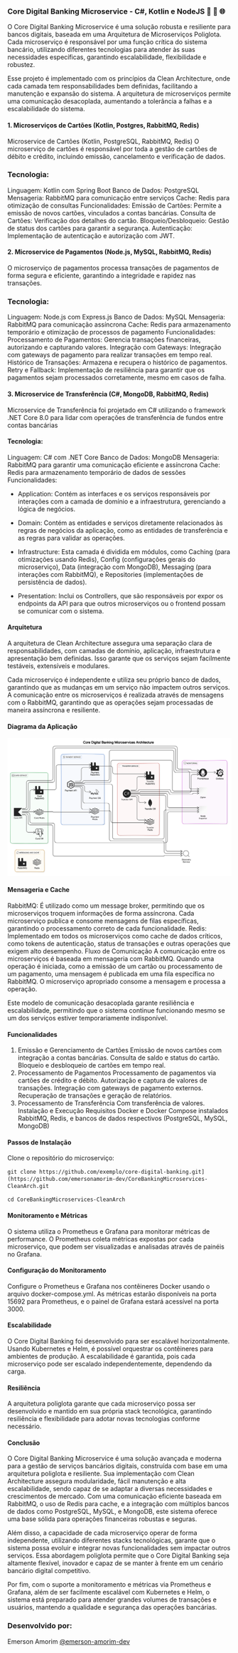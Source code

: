 ### Core Digital Banking Microservice - C#, Kotlin e NodeJS 🚀 🔄 🌐

O Core Digital Banking Microservice é uma solução robusta e resiliente para bancos digitais, baseada em uma Arquitetura de Microserviços Poliglota. Cada microserviço é responsável por uma função crítica do sistema bancário, utilizando diferentes tecnologias para atender às suas necessidades específicas, garantindo escalabilidade, flexibilidade e robustez.

Esse projeto é implementado com os princípios da Clean Architecture, onde cada camada tem responsabilidades bem definidas, facilitando a manutenção e expansão do sistema. A arquitetura de microserviços permite uma comunicação desacoplada, aumentando a tolerância a falhas e a escalabilidade do sistema.


#### 1. Microserviços de Cartões (Kotlin, Postgres, RabbitMQ, Redis)
Microservice de Cartões (Kotlin, PostgreSQL, RabbitMQ, Redis)
O microserviço de cartões é responsável por toda a gestão de cartões de débito e crédito, incluindo emissão, cancelamento e verificação de dados.

### Tecnologia:
Linguagem: Kotlin com Spring Boot
Banco de Dados: PostgreSQL
Mensageria: RabbitMQ para comunicação entre serviços
Cache: Redis para otimização de consultas
Funcionalidades:
Emissão de Cartões: Permite a emissão de novos cartões, vinculados a contas bancárias.
Consulta de Cartões: Verificação dos detalhes do cartão.
Bloqueio/Desbloqueio: Gestão de status dos cartões para garantir a segurança.
Autenticação: Implementação de autenticação e autorização com JWT.


#### 2. Microservice de Pagamentos (Node.js, MySQL, RabbitMQ, Redis)
O microserviço de pagamentos processa transações de pagamentos de forma segura e eficiente, garantindo a integridade e rapidez nas transações.

### Tecnologia:
Linguagem: Node.js com Express.js
Banco de Dados: MySQL
Mensageria: RabbitMQ para comunicação assíncrona
Cache: Redis para armazenamento temporário e otimização de processos de pagamento
Funcionalidades:
Processamento de Pagamentos: Gerencia transações financeiras, autorizando e capturando valores.
Integração com Gateways: Integração com gateways de pagamento para realizar transações em tempo real.
Histórico de Transações: Armazena e recupera o histórico de pagamentos.
Retry e Fallback: Implementação de resiliência para garantir que os pagamentos sejam processados corretamente, mesmo em casos de falha.

#### 3. Microservice de Transferência (C#, MongoDB, RabbitMQ, Redis)
Microservice de Transferência foi projetado em C# utilizando o framework .NET Core 8.0 para lidar com operações de transferência de fundos entre contas bancárias 

#### Tecnologia:
Linguagem: C# com .NET Core
Banco de Dados: MongoDB
Mensageria: RabbitMQ para garantir uma comunicação eficiente e assíncrona
Cache: Redis para armazenamento temporário de dados de sessões
Funcionalidades:
- Application: Contém as interfaces e os serviços responsáveis por interações com a camada de domínio e a infraestrutura, gerenciando a lógica de negócios.

- Domain: Contém as entidades e serviços diretamente relacionados às regras de negócios da aplicação, como as entidades de transferência e as regras para validar as operações.

- Infrastructure: Esta camada é dividida em módulos, como Caching (para otimizações usando Redis), Config (configurações gerais do microserviço), Data (integração com MongoDB), Messaging (para interações com RabbitMQ), e Repositories (implementações de persistência de dados).

- Presentation: Inclui os Controllers, que são responsáveis por expor os endpoints da API para que outros microserviços ou o frontend possam se comunicar com o sistema.


#### Arquitetura
A arquitetura de Clean Architecture assegura uma separação clara de responsabilidades, com camadas de domínio, aplicação, infraestrutura e apresentação bem definidas. Isso garante que os serviços sejam facilmente testáveis, extensíveis e modulares.

Cada microserviço é independente e utiliza seu próprio banco de dados, garantindo que as mudanças em um serviço não impactem outros serviços. A comunicação entre os microserviços é realizada através de mensagens com o RabbitMQ, garantindo que as operações sejam processadas de maneira assíncrona e resiliente.

#### Diagrama da Aplicação

![](https://raw.githubusercontent.com/emersonamorim-dev/CoreBankingMicroservices-CleanArch/refs/heads/main/Diagrama/Diagrama-Core-Digital-Banking-Microservice.png)


#### Mensageria e Cache
RabbitMQ: É utilizado como um message broker, permitindo que os microserviços troquem informações de forma assíncrona. Cada microserviço publica e consome mensagens de filas específicas, garantindo o processamento correto de cada funcionalidade.
Redis: Implementado em todos os microserviços como cache de dados críticos, como tokens de autenticação, status de transações e outras operações que exigem alto desempenho.
Fluxo de Comunicação
A comunicação entre os microserviços é baseada em mensageria com RabbitMQ. Quando uma operação é iniciada, como a emissão de um cartão ou processamento de um pagamento, uma mensagem é publicada em uma fila específica no RabbitMQ. O microserviço apropriado consome a mensagem e processa a operação.

Este modelo de comunicação desacoplada garante resiliência e escalabilidade, permitindo que o sistema continue funcionando mesmo se um dos serviços estiver temporariamente indisponível.

#### Funcionalidades
1. Emissão e Gerenciamento de Cartões
Emissão de novos cartões com integração a contas bancárias.
Consulta de saldo e status do cartão.
Bloqueio e desbloqueio de cartões em tempo real.
2. Processamento de Pagamentos
Processamento de pagamentos via cartões de crédito e débito.
Autorização e captura de valores de transações.
Integração com gateways de pagamento externos.
Recuperação de transações e geração de relatórios.
3. Processamento de Transferência
Com transferência de valores.
Instalação e Execução
Requisitos
Docker e Docker Compose instalados
RabbitMQ, Redis, e bancos de dados respectivos (PostgreSQL, MySQL, MongoDB)

#### Passos de Instalação
Clone o repositório do microserviço:
```
git clone https://github.com/exemplo/core-digital-banking.git](https://github.com/emersonamorim-dev/CoreBankingMicroservices-CleanArch.git
```
```
cd CoreBankingMicroservices-CleanArch
```

#### Monitoramento e Métricas
O sistema utiliza o Prometheus e Grafana para monitorar métricas de performance. O Prometheus coleta métricas expostas por cada microserviço, que podem ser visualizadas e analisadas através de painéis no Grafana.

#### Configuração do Monitoramento
Configure o Prometheus e Grafana nos contêineres Docker usando o arquivo docker-compose.yml.
As métricas estarão disponíveis na porta 15692 para Prometheus, e o painel de Grafana estará acessível na porta 3000.

#### Escalabilidade
O Core Digital Banking foi desenvolvido para ser escalável horizontalmente. Usando Kubernetes e Helm, é possível orquestrar os contêineres para ambientes de produção. A escalabilidade é garantida, pois cada microserviço pode ser escalado independentemente, dependendo da carga.

#### Resiliência
A arquitetura poliglota garante que cada microserviço possa ser desenvolvido e mantido em sua própria stack tecnológica, garantindo resiliência e flexibilidade para adotar novas tecnologias conforme necessário.


#### Conclusão
O Core Digital Banking Microservice é uma solução avançada e moderna para a gestão de serviços bancários digitais, construída com base em uma arquitetura poliglota e resiliente. Sua implementação com Clean Architecture assegura modularidade, fácil manutenção e alta escalabilidade, sendo capaz de se adaptar a diversas necessidades e crescimentos de mercado. Com uma comunicação eficiente baseada em RabbitMQ, o uso de Redis para cache, e a integração com múltiplos bancos de dados como PostgreSQL, MySQL, e MongoDB, este sistema oferece uma base sólida para operações financeiras robustas e seguras.

Além disso, a capacidade de cada microserviço operar de forma independente, utilizando diferentes stacks tecnológicas, garante que o sistema possa evoluir e integrar novas funcionalidades sem impactar outros serviços. Essa abordagem poliglota permite que o Core Digital Banking seja altamente flexível, inovador e capaz de se manter à frente em um cenário bancário digital competitivo.

Por fim, com o suporte a monitoramento e métricas via Prometheus e Grafana, além de ser facilmente escalável com Kubernetes e Helm, o sistema está preparado para atender grandes volumes de transações e usuários, mantendo a qualidade e segurança das operações bancárias.

### Desenvolvido por:
Emerson Amorim [@emerson-amorim-dev](https://www.linkedin.com/in/emerson-amorim-dev/)

